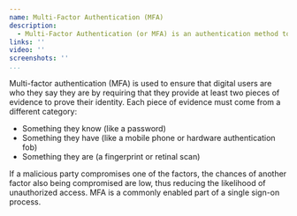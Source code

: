 ```yaml
---
name: Multi-Factor Authentication (MFA)
description: 
  - Multi-Factor Authentication (or MFA) is an authentication method to ensure a digital user is who they say they are. During an MFA process, a user is granted access to a software system only after successfully presenting two or more pieces of evidence to the authentication service. Evidence may be in the form of knowledge (a password), possession (a device), or inherence (biometric data). MFA significantly increases the security of logins, with each additional factor decreasing the ability for an unauthorized individual to pretend to be a legitimate user. 
links: ''
video: ''
screenshots: ''
...
```

Multi-factor authentication (MFA) is used to ensure that digital users are who they say they are by requiring that they provide at least two pieces of evidence to prove their identity. Each piece of evidence must come from a different category:
* Something they know (like a password)
* Something they have (like a mobile phone or hardware authentication fob)
* Something they are (a fingerprint or retinal scan)

If a malicious party compromises one of the factors, the chances of another factor also being compromised are low, thus reducing the likelihood of unauthorized access. MFA is a commonly enabled part of a single sign-on process. 
